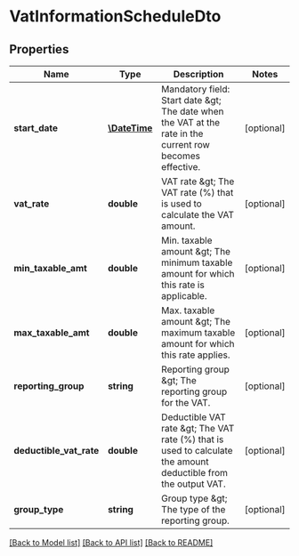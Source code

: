 # VatInformationScheduleDto

## Properties
Name | Type | Description | Notes
------------ | ------------- | ------------- | -------------
**start_date** | [**\DateTime**](\DateTime.md) | Mandatory field: Start date &amp;gt; The date when the VAT at the rate in the current row becomes effective. | [optional] 
**vat_rate** | **double** | VAT rate &amp;gt; The VAT rate (%) that is used to calculate the VAT amount. | [optional] 
**min_taxable_amt** | **double** | Min. taxable amount &amp;gt; The minimum taxable amount for which this rate is applicable. | [optional] 
**max_taxable_amt** | **double** | Max. taxable amount &amp;gt; The maximum taxable amount for which this rate applies. | [optional] 
**reporting_group** | **string** | Reporting group &amp;gt; The reporting group for the VAT. | [optional] 
**deductible_vat_rate** | **double** | Deductible VAT rate &amp;gt; The VAT rate (%) that is used to calculate the amount deductible from the output VAT. | [optional] 
**group_type** | **string** | Group type &amp;gt; The type of the reporting group. | [optional] 

[[Back to Model list]](../README.md#documentation-for-models) [[Back to API list]](../README.md#documentation-for-api-endpoints) [[Back to README]](../README.md)


